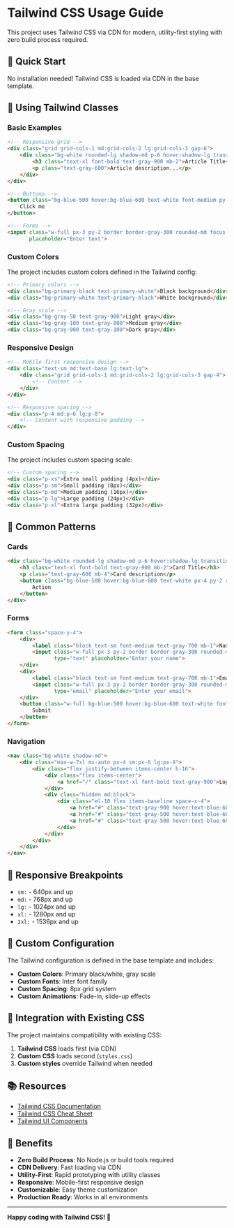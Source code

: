 # Tailwind CSS Usage Guide

This project uses Tailwind CSS via CDN for modern, utility-first styling with zero build process required.

## 🚀 Quick Start

No installation needed! Tailwind CSS is loaded via CDN in the base template.

## 🎨 Using Tailwind Classes

### Basic Examples

```html
<!-- Responsive grid -->
<div class="grid grid-cols-1 md:grid-cols-2 lg:grid-cols-3 gap-6">
    <div class="bg-white rounded-lg shadow-md p-6 hover:shadow-lg transition-shadow">
        <h3 class="text-xl font-bold text-gray-900 mb-2">Article Title</h3>
        <p class="text-gray-600">Article description...</p>
    </div>
</div>

<!-- Buttons -->
<button class="bg-blue-500 hover:bg-blue-600 text-white font-medium py-2 px-4 rounded-lg transition-colors">
    Click me
</button>

<!-- Forms -->
<input class="w-full px-3 py-2 border border-gray-300 rounded-md focus:ring-2 focus:ring-blue-500 focus:border-transparent" 
       placeholder="Enter text">
```

### Custom Colors

The project includes custom colors defined in the Tailwind config:

```html
<!-- Primary colors -->
<div class="bg-primary-black text-primary-white">Black background</div>
<div class="bg-primary-white text-primary-black">White background</div>

<!-- Gray scale -->
<div class="bg-gray-50 text-gray-900">Light gray</div>
<div class="bg-gray-100 text-gray-800">Medium gray</div>
<div class="bg-gray-900 text-gray-100">Dark gray</div>
```

### Responsive Design

```html
<!-- Mobile-first responsive design -->
<div class="text-sm md:text-base lg:text-lg">
    <div class="grid grid-cols-1 md:grid-cols-2 lg:grid-cols-3 gap-4">
        <!-- Content -->
    </div>
</div>

<!-- Responsive spacing -->
<div class="p-4 md:p-6 lg:p-8">
    <!-- Content with responsive padding -->
</div>
```

### Custom Spacing

The project includes custom spacing scale:

```html
<!-- Custom spacing -->
<div class="p-xs">Extra small padding (4px)</div>
<div class="p-sm">Small padding (8px)</div>
<div class="p-md">Medium padding (16px)</div>
<div class="p-lg">Large padding (24px)</div>
<div class="p-xl">Extra large padding (32px)</div>
```

## 🎯 Common Patterns

### Cards
```html
<div class="bg-white rounded-lg shadow-md p-6 hover:shadow-lg transition-shadow">
    <h3 class="text-xl font-bold text-gray-900 mb-2">Card Title</h3>
    <p class="text-gray-600 mb-4">Card description</p>
    <button class="bg-blue-500 hover:bg-blue-600 text-white px-4 py-2 rounded">
        Action
    </button>
</div>
```

### Forms
```html
<form class="space-y-4">
    <div>
        <label class="block text-sm font-medium text-gray-700 mb-1">Name</label>
        <input class="w-full px-3 py-2 border border-gray-300 rounded-md focus:ring-2 focus:ring-blue-500 focus:border-transparent" 
               type="text" placeholder="Enter your name">
    </div>
    <div>
        <label class="block text-sm font-medium text-gray-700 mb-1">Email</label>
        <input class="w-full px-3 py-2 border border-gray-300 rounded-md focus:ring-2 focus:ring-blue-500 focus:border-transparent" 
               type="email" placeholder="Enter your email">
    </div>
    <button class="w-full bg-blue-500 hover:bg-blue-600 text-white font-medium py-2 px-4 rounded-md transition-colors">
        Submit
    </button>
</form>
```

### Navigation
```html
<nav class="bg-white shadow-md">
    <div class="max-w-7xl mx-auto px-4 sm:px-6 lg:px-8">
        <div class="flex justify-between items-center h-16">
            <div class="flex items-center">
                <a href="/" class="text-xl font-bold text-gray-900">Logo</a>
            </div>
            <div class="hidden md:block">
                <div class="ml-10 flex items-baseline space-x-4">
                    <a href="#" class="text-gray-900 hover:text-blue-600 px-3 py-2 rounded-md text-sm font-medium">Home</a>
                    <a href="#" class="text-gray-500 hover:text-blue-600 px-3 py-2 rounded-md text-sm font-medium">About</a>
                    <a href="#" class="text-gray-500 hover:text-blue-600 px-3 py-2 rounded-md text-sm font-medium">Contact</a>
                </div>
            </div>
        </div>
    </div>
</nav>
```

## 📱 Responsive Breakpoints

- `sm:` - 640px and up
- `md:` - 768px and up
- `lg:` - 1024px and up
- `xl:` - 1280px and up
- `2xl:` - 1536px and up

## 🎨 Custom Configuration

The Tailwind configuration is defined in the base template and includes:

- **Custom Colors**: Primary black/white, gray scale
- **Custom Fonts**: Inter font family
- **Custom Spacing**: 8px grid system
- **Custom Animations**: Fade-in, slide-up effects

## 🔧 Integration with Existing CSS

The project maintains compatibility with existing CSS:

1. **Tailwind CSS** loads first (via CDN)
2. **Custom CSS** loads second (`styles.css`)
3. **Custom styles** override Tailwind when needed

## 📚 Resources

- [Tailwind CSS Documentation](https://tailwindcss.com/docs)
- [Tailwind CSS Cheat Sheet](https://tailwindcomponents.com/cheatsheet/)
- [Tailwind UI Components](https://tailwindui.com/)

## 🚀 Benefits

- **Zero Build Process**: No Node.js or build tools required
- **CDN Delivery**: Fast loading via CDN
- **Utility-First**: Rapid prototyping with utility classes
- **Responsive**: Mobile-first responsive design
- **Customizable**: Easy theme customization
- **Production Ready**: Works in all environments

---

**Happy coding with Tailwind CSS! 🎨**
